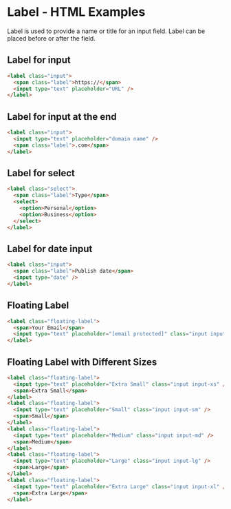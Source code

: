 # Label - HTML Examples

Label is used to provide a name or title for an input field. Label can be placed before or after the field.

## Label for input

```html
<label class="input">
  <span class="label">https://</span>
  <input type="text" placeholder="URL" />
</label>
```

## Label for input at the end

```html
<label class="input">
  <input type="text" placeholder="domain name" />
  <span class="label">.com</span>
</label>
```

## Label for select

```html
<label class="select">
  <span class="label">Type</span>
  <select>
    <option>Personal</option>
    <option>Business</option>
  </select>
</label>
```

## Label for date input

```html
<label class="input">
  <span class="label">Publish date</span>
  <input type="date" />
</label>
```

## Floating Label

```html
<label class="floating-label">
  <span>Your Email</span>
  <input type="text" placeholder="[email protected]" class="input input-md" />
</label>
```

## Floating Label with Different Sizes

```html
<label class="floating-label">
  <input type="text" placeholder="Extra Small" class="input input-xs" />
  <span>Extra Small</span>
</label>
<label class="floating-label">
  <input type="text" placeholder="Small" class="input input-sm" />
  <span>Small</span>
</label>
<label class="floating-label">
  <input type="text" placeholder="Medium" class="input input-md" />
  <span>Medium</span>
</label>
<label class="floating-label">
  <input type="text" placeholder="Large" class="input input-lg" />
  <span>Large</span>
</label>
<label class="floating-label">
  <input type="text" placeholder="Extra Large" class="input input-xl" />
  <span>Extra Large</span>
</label>
```

